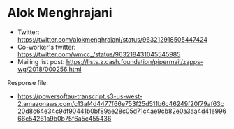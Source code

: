 # Alok Menghrajani

* Twitter: <https://twitter.com/alokmenghrajani/status/963212918505447424>
* Co-worker's twitter: <https://twitter.com/wmcc_/status/963218431045545985>
* Mailing list post: <https://lists.z.cash.foundation/pipermail/zapps-wg/2018/000256.html>

Response file:

* <https://powersoftau-transcript.s3-us-west-2.amazonaws.com/c13af4d4477f66e753f25d511b6c46249f20f79af63c20d8c64e34c9df90441b0bf89ae28c05d71c4ae9cb82e0a3aa4d41e99666c54261a9b0b75f6a5c455436>
